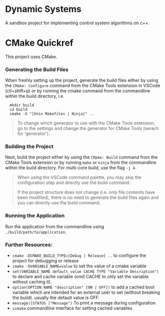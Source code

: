 # Dynamic Systems

A sandbox project for implementing control system algorithms on c++.

# CMake Quickref

This project uses CMake. 

### Generating the Build Files

When freshly setting up the project, generate the build files either by using the `CMake: Configure` command from the CMake Tools extension in VSCode (ctl+shift+p) or by running the cmake command from the commandline within the build directory, i.e.
```
  mkdir build
  cd build
  cmake -G "[Unix Makefiles | Ninja]" ..
```
> To change which generator to use with the CMake Tools extension, go to the settings and change the generator for CMake Tools (serach for 'generator').

### Building the Project

Next, build the project either by using the `CMake: Build` command from the CMake Tools extension or by running `make` or `ninja` from the commandline within the build directory. For multi-core build, use the flag `-j 4`.

> When using the VSCode command palette, you may skip the configuration step and directly use the build command. 

> If the project structure does not change (i.e. only file contents have been modified), there is no need to generate the build files again and you can directly use the build command.

### Running the Application

Run the application from the commandline using `./build/path/to/application`.

### Further Resources:

- `cmake -DCMAKE_BUILD_TYPE=[Debug | Release] ..` to configure the project for debugging or release
- `cmake -DVARIABLE_NAME=value` to set the value of a cmake variable
- `set(VARIABLE_NAME default_value CACHE TYPE "Variable Description")` to declare and cache variable (omit CACHE to only set the variable without caching it).
- `option(OPTION_NAME "description" [ON | OFF])` to add a cached bool variable which are intended for an external user to set (without breaking the build). usually the default value is OFF.
- `message([STATUS ]"Message")` To print a message during configuration
- `ccmake` commandline interface for setting cached variables